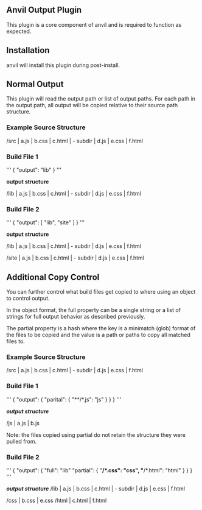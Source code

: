 ## Anvil Output Plugin

This plugin is a core component of anvil and is required to function as expected.

## Installation

anvil will install this plugin during post-install.

## Normal Output

This plugin will read the output path or list of output paths. For each path in the output path, all output will be copied relative to their source path structure.

### Example Source Structure

  /src
    | a.js
    | b.css
    | c.html
    | - subdir
      | d.js
      | e.css
      | f.html

### Build File 1

'''
{
	"output": "lib"
}
'''

**output structure**

  /lib
    | a.js
    | b.css
    | c.html
    | - subdir
      | d.js
      | e.css
      | f.html

### Build File 2

'''
{
	"output": [ "lib", "site" ]
}
'''

**output structure**

  /lib
    | a.js
    | b.css
    | c.html
    | - subdir
      | d.js
      | e.css
      | f.html

  /site
    | a.js
    | b.css
    | c.html
    | - subdir
      | d.js
      | e.css
      | f.html

## Additional Copy Control
You can further control what build files get copied to where using an object to control output.

In the object format, the full property can be a single string or a list of strings for full output behavior as described previously.

The partial property is a hash where the key is a minimatch (glob) format of the files to be copied and the value is a path or paths to copy all matched files to.

### Example Source Structure

  /src
    | a.js
    | b.css
    | c.html
    | - subdir
      | d.js
      | e.css
      | f.html

### Build File 1
'''
{
	"output": {
		"parital": {
			"**/*.js": "js"
		}
	}
}
'''

***output structure***

  /js
    | a.js
    | b.js

Note: the files copied using partial do not retain the structure they were pulled from.

### Build File 2
'''
{
	"output": {
    "full": "lib"
		"partial": {
			"**/*.css": "css",
			"**/*.html": "html"
		}
	}
}
'''

***output structure***
  /lib
    | a.js
    | b.css
    | c.html
    | - subdir
      | d.js
      | e.css
      | f.html

  /css
    | b.css
    | e.css
  /html
    | c.html
    | f.html